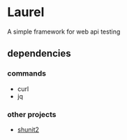 # Laurel

A simple framework for web api testing

## dependencies

### commands

- curl
- jq

### other projects

- [shunit2](https://github.com/kward/shunit2)